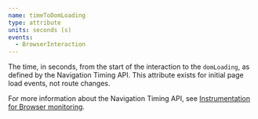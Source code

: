 ```yaml
---
name: timeToDomLoading
type: attribute
units: seconds (s)
events:
  - BrowserInteraction
---
```


The time, in seconds, from the start of the interaction to the `domLoading`, as defined by the Navigation Timing API. This attribute exists for initial page load events, not route changes.

For more information about the Navigation Timing API, see [Instrumentation for Browser monitoring](/docs/browser/new-relic-browser/page-load-timing-resources/instrumentation-browser-monitoring#navigation-api).